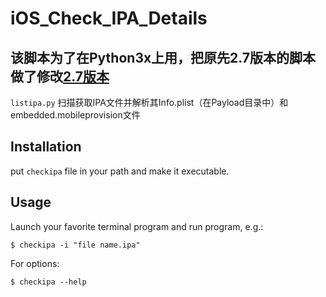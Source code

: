 # iOS_Check_IPA_Details

## 该脚本为了在Python3x上用，把原先2.7版本的脚本做了修改[2.7版本](https://github.com/apperian/iOS-checkIPA)

`listipa.py` 扫描获取IPA文件并解析其Info.plist（在Payload目录中）和embedded.mobileprovision文件

## Installation ##

put `checkipa` file in your path and make it executable.

## Usage ##

Launch your favorite terminal program and run program, e.g.:

    $ checkipa -i "file name.ipa"

For options:

    $ checkipa --help

